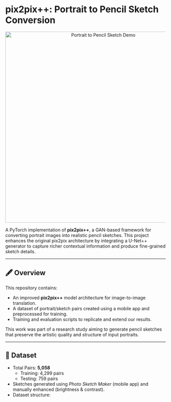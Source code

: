 # pix2pix++: Portrait to Pencil Sketch Conversion

<p align="center">
  <img src="assets/demo_result.png" alt="Portrait to Pencil Sketch Demo" width="600"/>
</p>

A PyTorch implementation of **pix2pix++**, a GAN-based framework for converting portrait images into realistic pencil sketches. This project enhances the original pix2pix architecture by integrating a U-Net++ generator to capture richer contextual information and produce fine-grained sketch details.

---

## 🖋️ Overview

This repository contains:

- An improved **pix2pix++** model architecture for image-to-image translation.
- A dataset of portrait/sketch pairs created using a mobile app and preprocessed for training.
- Training and evaluation scripts to replicate and extend our results.

This work was part of a research study aiming to generate pencil sketches that preserve the artistic quality and structure of input portraits.

---

## 📂 Dataset

- Total Pairs: **5,058**
  - Training: 4,299 pairs
  - Testing: 759 pairs
- Sketches generated using *Photo Sketch Maker* (mobile app) and manually enhanced (brightness & contrast).
- Dataset structure:
